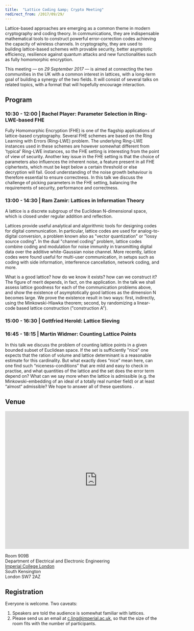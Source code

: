```yaml
---
title:  "Lattice Coding &amp; Crypto Meeting"
redirect_from: /2017/09/29/
---
```


Lattice-based approaches are emerging as a common theme in modern cryptography and coding theory. In communications, they are indispensable mathematical tools to construct powerful error-correction codes achieving the capacity of wireless channels. In cryptography, they are used to building lattice-based schemes with provable security, better asymptotic efficiency, resilience against quantum attacks and new functionalities such as fully homomorphic encryption.

This meeting — on *29 September 2017* — is aimed at connecting the two communities in the UK with a common interest in lattices, with a long-term goal of building a synergy of the two fields. It will consist of several talks on related topics, with a format that will hopefully encourage interaction.

## Program ##

### <span>10:30 - 12:00 | Rachel Player:</span> Parameter Selection in Ring-LWE-based FHE ###

Fully Homomorphic Encryption (FHE) is one of the flagship applications of lattice-based cryptography. Several FHE schemes are based on the Ring Learning with Errors (Ring-LWE) problem. The underlying Ring-LWE instances used in these schemes are however somewhat different from ’typical’ Ring-LWE instances, so the FHE setting is interesting from the point of view of security. Another key issue in the FHE setting is that the choice of parameters also influences the inherent noise, a feature present in all FHE ciphertexts, which must be kept below a certain threshold or else decryption will fail. Good understanding of the noise growth behaviour is therefore essential to ensure correctness. In this talk we discuss the challenge of picking parameters in the FHE setting, balancing the requirements of security, performance and correctness.

### <span>13:00 - 14:30 | Ram Zamir:</span> Lattices in Information Theory ###

A lattice is a discrete subgroup of the Euclidean N-dimensional space, which is closed under regular addition and reflection.

Lattices provide useful analytical and algorithmic tools for designing codes for digital communication. In particular, lattice codes are used for analog-to-digital conversion, a problem known also as "vector quantization" or "lossy source coding". In the dual "channel coding" problem, lattice codes combine coding and modulation for noise immunity in transmitting digital data over the additive white-Gaussian noise channel. More recently, lattice codes were found useful for multi-user communication, in setups such as coding with side information, interference cancellation, network coding, and more.

What is a good lattice? how do we know it exists? how can we construct it? The figure of merit depends, in fact, on the application. In the talk we shall assess lattice goodness for each of the communication problems above, and show the existence of asymptotically good lattices as the dimension N becomes large. We prove the existence result in two ways: first, indirectly, using the Minkowski-Hlawka theorem; second, by randomizing a linear-code based lattice construction ("construction A").

### <span>15:00 - 16:30 | Gottfried Herold:</span> Lattice Sieving ###

### <span>16:45 - 18:15 | Martin Widmer:</span> Counting Lattice Points ###

In this talk we discuss the problem of counting lattice points in a given bounded subset of Euclidean space. If the set is sufficiently "nice" one expects that the ration of volume and lattice determinant is a reasonable estimate for this cardinality. But what exactly does “nice” mean here, can one find such “niceness-conditions” that are mild and easy to check in practise, and what quantities of the lattice and the set does the error term depend on? What can we say more when the lattice is admissible (e.g. the Minkowski-embedding of an ideal of a totally real number field) or at least “almost“ admissible? We hope to answer all of these questions .

## Venue ##

<iframe src="https://www.google.com/maps/embed?pb=!1m14!1m8!1m3!1d2483.7481554015103!2d-0.1774244!3d51.4994889!3m2!1i1024!2i768!4f13.1!3m3!1m2!1s0x0%3A0x31911b371c692e86!2sImperial+College!5e0!3m2!1sen!2suk!4v1457110930221" width="600" height="450" frameborder="0" style="border:0" allowfullscreen></iframe>

Room 909B  
Department of Electrical and Electronic Engineering  
[Imperial College London](http://www.imperial.ac.uk/visit/campuses/south-kensington/)  
South Kensington  
London SW7 2AZ  

## Registration ##

Everyone is welcome. Two caveats:

1. Speakers are told the audience is somewhat familiar with lattices.
2. Please send us an email at <c.ling@imperial.ac.uk>, so that the size of the room fits with the
   number of participants.
